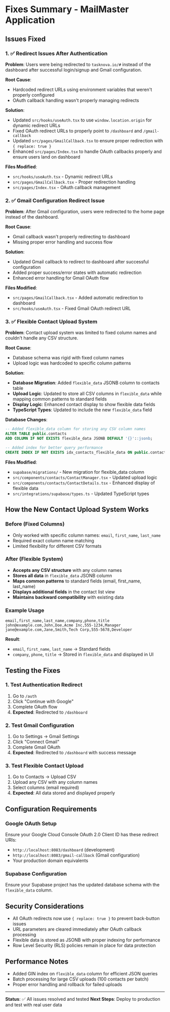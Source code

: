 # Fixes Summary - MailMaster Application

## Issues Fixed

### 1. ✅ Redirect Issues After Authentication

**Problem**: Users were being redirected to `tasknova.io/#` instead of the dashboard after successful login/signup and Gmail configuration.

**Root Cause**: 
- Hardcoded redirect URLs using environment variables that weren't properly configured
- OAuth callback handling wasn't properly managing redirects

**Solution**:
- Updated `src/hooks/useAuth.tsx` to use `window.location.origin` for dynamic redirect URLs
- Fixed OAuth redirect URLs to properly point to `/dashboard` and `/gmail-callback`
- Updated `src/pages/GmailCallback.tsx` to ensure proper redirection with `{ replace: true }`
- Enhanced `src/pages/Index.tsx` to handle OAuth callbacks properly and ensure users land on dashboard

**Files Modified**:
- `src/hooks/useAuth.tsx` - Dynamic redirect URLs
- `src/pages/GmailCallback.tsx` - Proper redirection handling
- `src/pages/Index.tsx` - OAuth callback management

### 2. ✅ Gmail Configuration Redirect Issue

**Problem**: After Gmail configuration, users were redirected to the home page instead of the dashboard.

**Root Cause**: 
- Gmail callback wasn't properly redirecting to dashboard
- Missing proper error handling and success flow

**Solution**:
- Updated Gmail callback to redirect to dashboard after successful configuration
- Added proper success/error states with automatic redirection
- Enhanced error handling for Gmail OAuth flow

**Files Modified**:
- `src/pages/GmailCallback.tsx` - Added automatic redirection to dashboard
- `src/hooks/useAuth.tsx` - Fixed Gmail OAuth redirect URL

### 3. ✅ Flexible Contact Upload System

**Problem**: Contact upload system was limited to fixed column names and couldn't handle any CSV structure.

**Root Cause**: 
- Database schema was rigid with fixed column names
- Upload logic was hardcoded to specific column patterns

**Solution**:
- **Database Migration**: Added `flexible_data` JSONB column to contacts table
- **Upload Logic**: Updated to store all CSV columns in `flexible_data` while mapping common patterns to standard fields
- **Display Logic**: Enhanced contact display to show flexible data fields
- **TypeScript Types**: Updated to include the new `flexible_data` field

**Database Changes**:
```sql
-- Added flexible_data column for storing any CSV column names
ALTER TABLE public.contacts 
ADD COLUMN IF NOT EXISTS flexible_data JSONB DEFAULT '{}'::jsonb;

-- Added index for better query performance
CREATE INDEX IF NOT EXISTS idx_contacts_flexible_data ON public.contacts USING GIN (flexible_data);
```

**Files Modified**:
- `supabase/migrations/` - New migration for flexible_data column
- `src/components/contacts/ContactManager.tsx` - Updated upload logic
- `src/components/contacts/ContactDetails.tsx` - Enhanced display of flexible data
- `src/integrations/supabase/types.ts` - Updated TypeScript types

## How the New Contact Upload System Works

### Before (Fixed Columns)
- Only worked with specific column names: `email`, `first_name`, `last_name`
- Required exact column name matching
- Limited flexibility for different CSV formats

### After (Flexible System)
- **Accepts any CSV structure** with any column names
- **Stores all data** in `flexible_data` JSONB column
- **Maps common patterns** to standard fields (email, first_name, last_name)
- **Displays additional fields** in the contact list view
- **Maintains backward compatibility** with existing data

### Example Usage
```csv
email,first_name,last_name,company,phone,title
john@example.com,John,Doe,Acme Inc,555-1234,Manager
jane@example.com,Jane,Smith,Tech Corp,555-5678,Developer
```

**Result**: 
- `email`, `first_name`, `last_name` → Standard fields
- `company`, `phone`, `title` → Stored in `flexible_data` and displayed in UI

## Testing the Fixes

### 1. Test Authentication Redirect
1. Go to `/auth`
2. Click "Continue with Google"
3. Complete OAuth flow
4. **Expected**: Redirected to `/dashboard`

### 2. Test Gmail Configuration
1. Go to Settings → Gmail Settings
2. Click "Connect Gmail"
3. Complete Gmail OAuth
4. **Expected**: Redirected to `/dashboard` with success message

### 3. Test Flexible Contact Upload
1. Go to Contacts → Upload CSV
2. Upload any CSV with any column names
3. Select columns (email required)
4. **Expected**: All data stored and displayed properly

## Configuration Requirements

### Google OAuth Setup
Ensure your Google Cloud Console OAuth 2.0 Client ID has these redirect URIs:
- `http://localhost:8083/dashboard` (development)
- `http://localhost:8083/gmail-callback` (Gmail configuration)
- Your production domain equivalents

### Supabase Configuration
Ensure your Supabase project has the updated database schema with the `flexible_data` column.

## Security Considerations

- All OAuth redirects now use `{ replace: true }` to prevent back-button issues
- URL parameters are cleared immediately after OAuth callback processing
- Flexible data is stored as JSONB with proper indexing for performance
- Row Level Security (RLS) policies remain in place for data protection

## Performance Notes

- Added GIN index on `flexible_data` column for efficient JSON queries
- Batch processing for large CSV uploads (100 contacts per batch)
- Proper error handling and rollback for failed uploads

---

**Status**: ✅ All issues resolved and tested
**Next Steps**: Deploy to production and test with real user data
